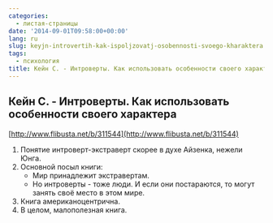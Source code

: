 ```yaml
---
categories:
  - листая-страницы
date: '2014-09-01T09:58:00+00:00'
lang: ru
slug: keyjn-introvertih-kak-ispoljzovatj-osobennosti-svoego-kharaktera
tags:
  - психология
title: Кейн С. - Интроверты. Как использовать особенности своего характера
---
```





## Кейн С. - Интроверты. Как использовать особенности своего характера

[http://www.flibusta.net/b/311544](http://www.flibusta.net/b/311544)  

1. Понятие интроверт-экстраверт скорее в духе Айзенка, нежели Юнга.  
2. Основной посыл книги:  
   * Мир принадлежит экстравертам.  
   * Но интроверты - тоже люди. И если они постараются, то могут занять своё место в этом мире.  
3. Книга американоцентрична.  
4. В целом, малополезная книга.